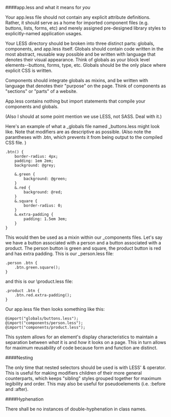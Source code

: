 ####app.less and what it means for _you_

Your app.less file should not contain any explicit attribute definitions. Rather, it should serve as a home for imported component files (e.g. buttons, lists, forms, etc) and merely assigned pre-designed library styles to explicitly-named application usages.

Your LESS directory should be broken into three distinct parts: globals, components, and app.less itself. Globals should contain code written in the most abstract, reusable way possible and be written with language that denotes their visual appearance. Think of globals as your block level elements--buttons, forms, type, etc. Globals should be the only place where explicit CSS is written.

Components should integrate globals as mixins, and be written with language that denotes their "purpose" on the page. Think of components as "sections" or "parts" of a website.

App.less contains nothing but import statements that compile your components and globals.

(Also I should at some point mention we use LESS, not SASS. Deal with it.)

Here's an example of what a \_globals file named \_buttons.less might look like. Note that modifiers are as descriptive as possible. (Also note the parantheses with .btn, which prevents it from being output to the compiled CSS file. )

	.btn() {
		border-radius: 4px;
		padding: 1em 2em;
		background: @grey;

		&.green {
			background: @green;
		}
		&.red {
			background: @red;
		}
		&.square {
			border-radius: 0;
		}	
		&.extra-padding {
			padding: 1.5em 3em;
		}
	}

This would then be used as a mixin within our \_components files. Let's say we have a button associated with a person and a button associated with a product. The person button is green and square, the product button is red and has extra padding. This is our \_person.less file:

	.person .btn {
		.btn.green.square();
	}

and this is our \product.less file:

	.product .btn {
		.btn.red.extra-padding();
	}

Our app.less file then looks something like this: 

	@import("globals/buttons.less");
	@import("components/person.less");
	@import("components/product.less");

This system allows for an element's display characteristics to maintain a separation between *what* it is and *how* it looks on a page. This in turn allows for maximum reusability of code because form and function are distinct.

####Nesting

The only time that nested selectors should be used is with LESS' & operator. This is useful for making modifiers children of their more general counterparts, which keeps "sibling" styles grouped together for maximum legibility and order. This may also be useful for pseudoelements (i.e. :before and :after).

####Hyphenation

There shall be no instances of double-hyphenation in class names.


